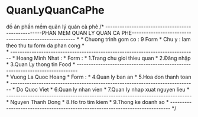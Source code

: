 # QuanLyQuanCaPhe
đồ án phần mềm quản lý quán cà phê
/* ---------------------------------------------------PHAN MEM QUAN LY QUAN CA PHE------------------------------------------------------
         * 
         *          Chuong trinh gom co : 9 Form 
         *          Chu y : lam theo thu tu form da phan cong
         *          
         * ------------------------------------------------------------------------------
         *  Hoang Minh Nhat :
         *          Form : 
         *              1.Trang chu gioi thieu quan
         *              2.Đăng nhập
         *              3.Quan Ly thong tin Food
         * ------------------------------------------------------------------------------             
         *  Vuong La Quoc Hoang
         *          Form :
         *              4.Quan ly ban an
         *              5.Hoa don thanh toan
         * ------------------------------------------------------------------------------
         * Do Quoc Viet
         *              6.Quan ly nhan vien
         *              7.Quan ly nhap xuat nguyen lieu
         * ------------------------------------------------------------------------------
         * Nguyen Thanh Dong
         *              8.Ho tro tim kiem
         *              9.Thong ke doanh so
         * ------------------------------------------------------------------------------
         */

